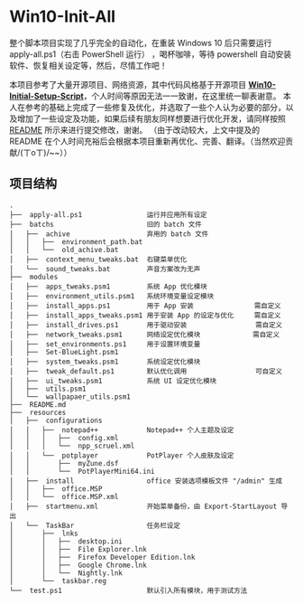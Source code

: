 Win10-Init-All
================

整个脚本项目实现了几乎完全的自动化，在重装 Windows 10 后只需要运行 apply-all.ps1（右击 PowerShell 运行） ，喝杯咖啡，等待 powershell 自动安装软件、恢复相关设定等，然后，尽情工作吧！

本项目参考了大量开源项目、网络资源，其中代码风格基于开源项目 [**Win10-Initial-Setup-Script**](https://github.com/Disassembler0/Win10-Initial-Setup-Script)，个人时间等原因无法一一致谢，在这里统一聊表谢意。
本人在参考的基础上完成了一些修复及优化，并选取了一些个人认为必要的部分，以及增加了一些设定及功能，如果后续有朋友同样想要进行优化开发，请同样按照 [README](https://github.com/Disassembler0/Win10-Initial-Setup-Script/blob/master/README.md) 所示来进行提交修改，谢谢。
（由于改动较大，上文中提及的 README 在个人时间充裕后会根据本项目重新再优化、完善、翻译。（当然欢迎贡献/(ㄒoㄒ)/~~））

项目结构
--------------
```
.
├──  apply-all.ps1                运行并应用所有设定
├──  batchs                       旧的 batch 文件
│   ├──  achive                   弃用的 batch 文件
│   │   ├──  environment_path.bat   
│   │   └──  old_achive.bat
│   ├──  context_menu_tweaks.bat  右键菜单优化
│   └──  sound_tweaks.bat         声音方案改为无声
├──  modules
│   ├──  apps_tweaks.psm1         系统 App 优化模块
│   ├──  environment_utils.psm1   系统环境变量设定模块
│   ├──  install_apps.ps1         用于 App 安装               需自定义
│   ├──  install_apps_tweaks.psm1 用于安装 App 的设定与优化     需自定义
│   ├──  install_drives.ps1       用于驱动安装                 需自定义
│   ├──  network_tweaks.psm1      网络设定优化模块             需自定义
│   ├──  set_environments.ps1     用于设置环境变量
│   ├──  Set-BlueLight.psm1
│   ├──  system_tweaks.psm1       系统设定优化模块
│   ├──  tweak_default.ps1        默认优化调用                 可自定义
│   ├──  ui_tweaks.psm1           系统 UI 设定优化模块
│   ├──  utils.psm1
│   └──  wallpapaer_utils.psm1
├──  README.md
├──  resources
│   ├──  configurations
│   │   ├──  notepad++            Notepad++ 个人主题及设定
│   │   │   ├──  config.xml
│   │   │   └──  npp_scruel.xml
│   │   └──  potplayer            PotPlayer 个人皮肤及设定
│   │       ├──  myZune.dsf
│   │       └──  PotPlayerMini64.ini
│   ├──  install                  office 安装选项模板文件 "/admin" 生成
│   │   ├──  office.MSP
│   │   └──  office.MSP.xml          
│   ├──  startmenu.xml            开始菜单备份，由 Export-StartLayout 导出
│   └──  TaskBar                  任务栏设定
│       ├──  lnks
│       │   ├──  desktop.ini
│       │   ├──  File Explorer.lnk
│       │   ├──  Firefox Developer Edition.lnk
│       │   ├──  Google Chrome.lnk
│       │   └──  Nightly.lnk
│       └──  taskbar.reg
└──  test.ps1                     默认引入所有模块，用于测试方法
```